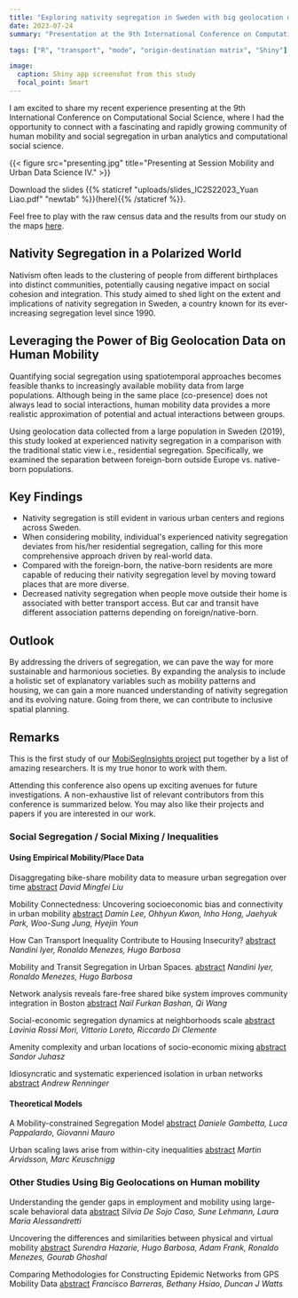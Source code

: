 ```yaml
---
title: "Exploring nativity segregation in Sweden with big geolocation data on human mobility"
date: 2023-07-24
summary: "Presentation at the 9th International Conference on Computational Social Science (Copenhagen, Denmark | July 17-29, 2023)."

tags: ["R", "transport", "mode", "origin-destination matrix", "Shiny"]

image:
  caption: Shiny app screenshot from this study
  focal_point: Smart
---
```


I am excited to share my recent experience presenting at the 9th International Conference on Computational Social Science, where I had the opportunity to connect with a fascinating and rapidly growing community of human mobility and social segregation in urban analytics and computational social science.

{{< figure src="presenting.jpg" title="Presenting at Session Mobility and Urban Data Science IV." >}}

Download the slides {{% staticref "uploads/slides_IC2S22023_Yuan Liao.pdf" "newtab" %}}(here){{% /staticref %}}.

Feel free to play with the raw census data and the results from our study on the maps [here](https://yuanliao.shinyapps.io/InteractiveVisiSegSweden/).

## Nativity Segregation in a Polarized World

Nativism often leads to the clustering of people from different birthplaces into distinct communities, potentially causing negative impact on social cohesion and integration. This study aimed to shed light on the extent and implications of nativity segregation in Sweden, a country known for its ever-increasing segregation level since 1990.

## Leveraging the Power of Big Geolocation Data on Human Mobility

Quantifying social segregation using spatiotemporal approaches becomes feasible thanks to increasingly available mobility data from large populations. Although being in the same place (co-presence) does not always lead to social interactions, human mobility data provides a more realistic approximation of potential and actual interactions between groups.

Using geolocation data collected from a large population in Sweden (2019), this study looked at experienced nativity segregation in a comparison with the traditional static view i.e., residential segregation. Specifically, we examined the separation between foreign-born outside Europe vs. native-born populations.

## Key Findings
- Nativity segregation is still evident in various urban centers and regions across Sweden.
- When considering mobility, individual's experienced nativity segregation deviates from his/her residential segregation, calling for this more comprehensive approach driven by real-world data.
- Compared with the foreign-born, the native-born residents are more capable of reducing their nativity segregation level by moving toward places that are more diverse.
- Decreased nativity segregation when people move outside their home is associated with better transport access. But car and transit have different association patterns depending on foreign/native-born.

## Outlook
By addressing the drivers of segregation, we can pave the way for more sustainable and harmonious societies. By expanding the analysis to include a holistic set of explanatory variables such as mobility patterns and housing, we can gain a more nuanced understanding of nativity segregation and its evolving nature. Going from there, we can contribute to inclusive spatial planning.

## Remarks
This is the first study of our [MobiSegInsights project](https://github.com/MobiSegInsights) put together by a list of amazing researchers. It is my true honor to work with them.

Attending this conference also opens up exciting avenues for future investigations. A non-exhaustive list of relevant contributors from this conference is summarized below. You may also like their projects and papers if you are interested in our work.

### Social Segregation / Social Mixing / Inequalities
#### Using Empirical Mobility/Place Data
Disaggregating bike-share mobility data to measure urban segregation over time [abstract](https://laura.alessandretti.com/public/pdf_accepted/paper877.pdf)
_David Mingfei Liu_

Mobility Connectedness: Uncovering socioeconomic bias and connectivity in urban mobility [abstract](https://laura.alessandretti.com/public/pdf_accepted/paper700.pdf)
_Damin Lee, Ohhyun Kwon, Inho Hong, Jaehyuk Park, Woo-Sung Jung, Hyejin Youn_

How Can Transport Inequality Contribute to Housing Insecurity? [abstract](https://laura.alessandretti.com/public/pdf_accepted/paper361.pdf)
_Nandini Iyer, Ronaldo Menezes, Hugo Barbosa_

Mobility and Transit Segregation in Urban Spaces. [abstract](https://laura.alessandretti.com/public/pdf_accepted/paper362.pdf)
_Nandini Iyer, Ronaldo Menezes, Hugo Barbosa_

Network analysis reveals fare-free shared bike system improves community integration in Boston [abstract](https://laura.alessandretti.com/public/pdf_accepted/paper135.pdf)
_Nail Furkan Bashan, Qi Wang_

Social-economic segregation dynamics at neighborhoods scale [abstract](https://laura.alessandretti.com/public/pdf_accepted/paper631.pdf)
_Lavinia Rossi Mori, Vittorio Loreto, Riccardo Di Clemente_

Amenity complexity and urban locations of socio-economic mixing [abstract](https://laura.alessandretti.com/public/pdf_accepted/paper40.pdf)
_Sandor Juhasz_

Idiosyncratic and systematic experienced isolation in urban networks [abstract](https://laura.alessandretti.com/public/pdf_accepted/paper446.pdf)
_Andrew Renninger_

#### Theoretical Models
A Mobility-constrained Segregation Model [abstract](https://laura.alessandretti.com/public/pdf_accepted/paper385.pdf)
_Daniele Gambetta, Luca Pappalardo, Giovanni Mauro_

Urban scaling laws arise from within-city inequalities [abstract](https://laura.alessandretti.com/public/pdf_accepted/paper241.pdf)
_Martin Arvidsson, Marc Keuschnigg_

### Other Studies Using Big Geolocations on Human mobility
Understanding the gender gaps in employment and mobility using large-scale behavioral data [abstract](https://laura.alessandretti.com/public/pdf_accepted/paper73.pdf)
_Silvia De Sojo Caso, Sune Lehmann, Laura Maria Alessandretti_

Uncovering the differences and similarities between physical and virtual mobility [abstract](https://laura.alessandretti.com/public/pdf_accepted/paper456.pdf)
_Surendra Hazarie, Hugo Barbosa, Adam Frank, Ronaldo Menezes, Gourab Ghoshal_

Comparing Methodologies for Constructing Epidemic Networks from GPS Mobility Data [abstract](https://laura.alessandretti.com/public/pdf_accepted/paper904.pdf)
_Francisco Barreras, Bethany Hsiao, Duncan J Watts_
